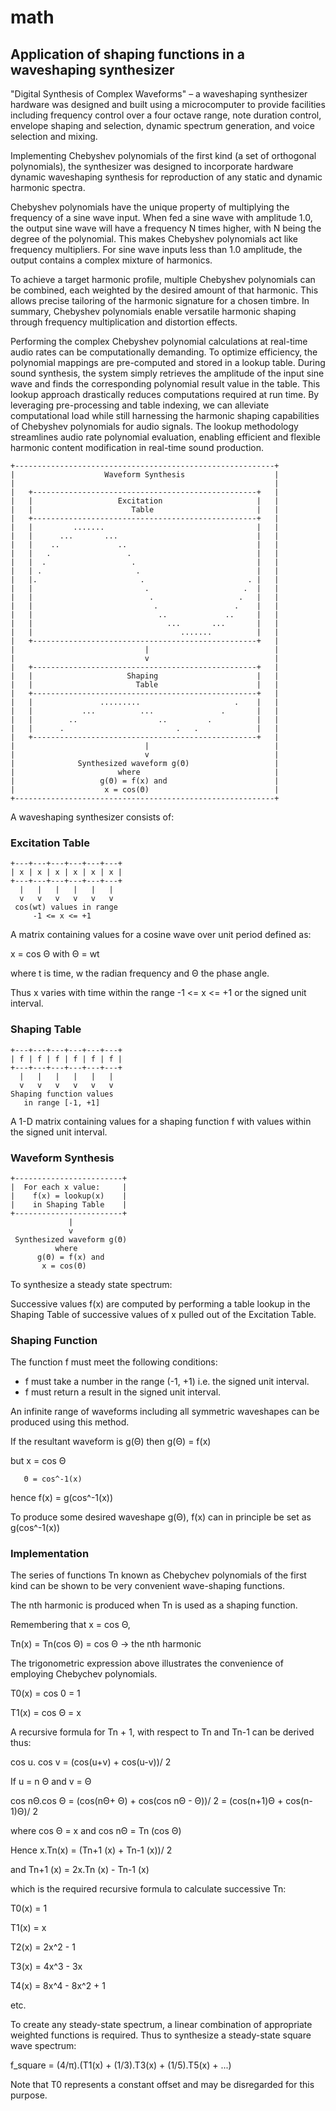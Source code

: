 # math

## Application of shaping functions in a waveshaping synthesizer 
"Digital Synthesis of Complex Waveforms" – a waveshaping synthesizer hardware was designed and built using a microcomputer to provide facilities including frequency control over a four octave range, note duration control, envelope shaping and selection, dynamic spectrum generation, and voice selection and mixing.

Implementing Chebyshev polynomials of the first kind (a set of orthogonal polynomials), the synthesizer was designed to incorporate hardware dynamic waveshaping synthesis for reproduction of any static and dynamic harmonic spectra.

Chebyshev polynomials have the unique property of multiplying the frequency of a sine wave input. When fed a sine wave with amplitude 1.0, the output sine wave will have a frequency N times higher, with N being the degree of the polynomial. This makes Chebyshev polynomials act like frequency multipliers. For sine wave inputs less than 1.0 amplitude, the output contains a complex mixture of harmonics. 

To achieve a target harmonic profile, multiple Chebyshev polynomials can be combined, each weighted by the desired amount of that harmonic. This allows precise tailoring of the harmonic signature for a chosen timbre. In summary, Chebyshev polynomials enable versatile harmonic shaping through frequency multiplication and distortion effects.

Performing the complex Chebyshev polynomial calculations at real-time audio rates can be computationally demanding. To optimize efficiency, the polynomial mappings are pre-computed and stored in a lookup table. During sound synthesis, the system simply retrieves the amplitude of the input sine wave and finds the corresponding polynomial result value in the table. This lookup approach drastically reduces computations required at run time. By leveraging pre-processing and table indexing, we can alleviate computational load while still harnessing the harmonic shaping capabilities of Chebyshev polynomials for audio signals. The lookup methodology streamlines audio rate polynomial evaluation, enabling efficient and flexible harmonic content modification in real-time sound production.



    +----------------------------------------------------------+
    |                    Waveform Synthesis                    |
    |                                                          |
    |   +--------------------------------------------------+   |
    |   |                   Excitation                     |   |
    |   |                      Table                       |   |
    |   +--------------------------------------------------+   |
    |   |         .......                                  |   |
    |   |      ...       ...                               |   |
    |   |    ..             ..                             |   |
    |   |   .                 .                            |   |
    |   |  .                   .                           |   |
    |   | .                     .                          |   |
    |   |.                       .                       . |   |
    |   |                         .                     .  |   |
    |   |                          .                   .   |   |
    |   |                           .                 .    |   |
    |   |                            ..             ..     |   |
    |   |                              ...       ...       |   |
    |   |                                 .......          |   |
    |   +--------------------------------------------------+   |
    |                             |                            |
    |                             v                            |
    |   +--------------------------------------------------+   |
    |   |                     Shaping                      |   |
    |   |                       Table                      |   |
    |   +--------------------------------------------------+   |
    |   |               .........                     .    |   |
    |   |           ...          ...               .       |   |
    |   |        ..                  ..         .          |   |
    |   |      .                         .   .             |   |
    |   +--------------------------------------------------+   |
    |                             |                            |
    |                             v                            |
    |              Synthesized waveform g(Θ)                   |
    |                       where                              |
    |                   g(Θ) = f(x) and                        |
    |                    x = cos(Θ)                            |
    +----------------------------------------------------------+



A waveshaping synthesizer consists of:
 
### Excitation Table

    +---+---+---+---+---+---+
    | x | x | x | x | x | x |
    +---+---+---+---+---+---+
      |   |   |   |   |   |
      v   v   v   v   v   v
     cos(wt) values in range
         -1 <= x <= +1
     
A matrix containing values for a cosine wave over unit period defined as:

x = cos Θ with Θ = wt

where t is time, w the radian frequency and Θ the phase angle.

Thus x varies with time within the range -1 <= x <= +1 or the signed unit interval.

### Shaping Table

    +---+---+---+---+---+---+
    | f | f | f | f | f | f |
    +---+---+---+---+---+---+
      |   |   |   |   |   |
      v   v   v   v   v   v
    Shaping function values
       in range [-1, +1]

A 1-D matrix containing values for a shaping function f with values within the signed unit interval.

### Waveform Synthesis

    +------------------------+
    |  For each x value:     |
    |    f(x) = lookup(x)    |
    |    in Shaping Table    |
    +------------------------+
                 |
                 v
     Synthesized waveform g(Θ)
              where
          g(Θ) = f(x) and
           x = cos(Θ)

To synthesize a steady state spectrum:

Successive values f(x) are computed by performing a table lookup in the Shaping Table of successive values of x pulled out of the Excitation Table.

### Shaping Function
The function f must meet the following conditions:
- f must take a number in the range (-1, +1) i.e. the signed unit interval.
- f must return a result in the signed unit interval.

An infinite range of waveforms including all symmetric waveshapes can be produced using this method.

If the resultant waveform is g(Θ) then g(Θ) = f(x)

but x = cos Θ

       Θ = cos^-1(x)
hence f(x) = g(cos^-1(x))

To produce some desired waveshape g(Θ), f(x) can in principle be set as g(cos^-1(x))


### Implementation
The series of functions Tn known as Chebychev polynomials of the first kind can be shown to be very convenient wave-shaping functions.

The nth harmonic is produced when Tn is used as a shaping function.

Remembering that x =  cos Θ,

Tn(x) = Tn(cos Θ) 
      = cos Θ               -> the nth harmonic
      
      
The trigonometric expression above illustrates the convenience of employing Chebychev polynomials.

T0(x) = cos 0 = 1

T1(x) = cos Θ = x

A recursive formula for Tn + 1, with respect to Tn and Tn-1 can be derived thus:

cos u. cos v = (cos(u+v) + cos(u-v))/ 2

If u = n Θ and v = Θ

cos nΘ.cos Θ = (cos(nΘ+ Θ) + cos(cos nΘ - Θ))/ 2
             = (cos(n+1)Θ + cos(n-1)Θ)/ 2
             
where cos Θ = x and cos nΘ = Tn (cos Θ)

Hence x.Tn(x) = (Tn+1 (x) + Tn-1 (x))/ 2

and Tn+1 (x) = 2x.Tn (x) - Tn-1 (x)

which is the required recursive formula to calculate successive Tn:

T0(x) = 1

T1(x) = x

T2(x) = 2x^2 - 1

T3(x) = 4x^3 - 3x

T4(x) = 8x^4 - 8x^2 + 1

etc.


To create any steady-state spectrum, a linear combination of appropriate weighted functions is required.
Thus to synthesize a steady-state square wave spectrum:

f_square = (4/π).(T1(x) + (1/3).T3(x) + (1/5).T5(x) + ...)

Note that T0 represents a constant offset and may be disregarded for this purpose.
